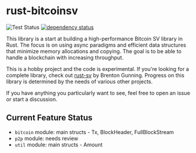 # rust-bitcoinsv
![Test Status](https://gist.githubusercontent.com/Danconnolly/202d737d8ec36a48fbb4f7d0d4e1d779/raw/badge.svg)
[![dependency status](https://deps.rs/repo/github/Danconnolly/rust-bitcoinsv/status.svg)](https://deps.rs/repo/github/Danconnolly/rust-bitcoinsv)

This library is a start at building a high-performance Bitcoin SV library in Rust. The focus is on using async
paradigms and efficient data structures that minimize memory allocations and copying. The goal is to be able to
handle a blockchain with increasing throughput.

This is a hobby project and the code is experimental. If you're looking for a complete library, check out [rust-sv](https://docs.rs/sv/latest/sv/)
by Brenton Gunning. Progress on this library is determined by the needs of various other projects.

If you have anything you particularly want to see, feel free to open an issue or start a discussion.

## Current Feature Status

* `bitcoin` module: main structs - Tx, BlockHeader, FullBlockStream
* `p2p` module: needs review
* `util` module: main structs - Amount




